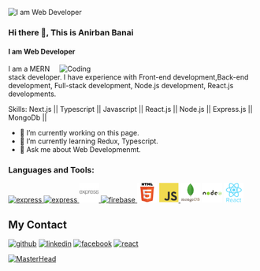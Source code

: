  

![I am Web Developer](https://media.licdn.com/dms/image/D5616AQE9AsgZgO9owA/profile-displaybackgroundimage-shrink_350_1400/0/1691696777369?e=1697068800&v=beta&t=bikZ3oeOAKNUzdHT9fWSp2f4muOEabW0i6sQIg67d8E)
### Hi there 👋, This is Anirban Banai
#### I am Web Developer
<img align="right" alt="Coding" width="400" src="https://miro.medium.com/v2/resize:fit:1400/0*yBvA5CnEX3Sd4aod.gif">

I am a MERN stack developer. I have experience with Front-end development,Back-end development, Full-stack development, Node.js development, React.js developments.

Skills: Next.js || Typescript || Javascript || React.js || Node.js || Express.js || MongoDb ||

- 🔭 I’m currently working on this page. 
- 🌱 I’m currently learning Redux, Typescript. 
- 💬 Ask me about Web Developmenmt. 

<h3 align="left">Languages and Tools:</h3>

<p align="left"> 

 
 <a href="https://nextjs.org/" target="_blank" rel="noreferrer"> <img src="https://raw.githubusercontent.com/ijsto/reactnextjssnippets/master/images/logo02.png" alt="express" width="40" height="40"/> </a>
 <a href="https://www.typescriptlang.org/" target="_blank" rel="noreferrer"> <img src="https://upload.wikimedia.org/wikipedia/commons/thumb/4/4c/Typescript_logo_2020.svg/2048px-Typescript_logo_2020.svg.png" alt="express" width="40" height="40"/> </a>
 <a href="https://expressjs.com" target="_blank" rel="noreferrer"> <img src="https://raw.githubusercontent.com/devicons/devicon/master/icons/express/express-original-wordmark.svg" alt="express" width="40" height="40"/> </a><a href="https://firebase.google.com/" target="_blank" rel="noreferrer"> <img src="https://www.vectorlogo.zone/logos/firebase/firebase-icon.svg" alt="firebase" width="40" height="40"/> </a> <a href="https://www.w3.org/html/" target="_blank" rel="noreferrer"> <img src="https://raw.githubusercontent.com/devicons/devicon/master/icons/html5/html5-original-wordmark.svg" alt="html5" width="40" height="40"/></a> <a href="https://developer.mozilla.org/en-US/docs/Web/JavaScript" target="_blank" rel="noreferrer"> <img src="https://raw.githubusercontent.com/devicons/devicon/master/icons/javascript/javascript-original.svg" alt="javascript" width="40" height="40"/> </a><a href="https://www.mongodb.com/" target="_blank" rel="noreferrer"> <img src="https://raw.githubusercontent.com/devicons/devicon/master/icons/mongodb/mongodb-original-wordmark.svg" alt="mongodb" width="40" height="40"/></a> <a href="https://nodejs.org" target="_blank" rel="noreferrer"> <img src="https://raw.githubusercontent.com/devicons/devicon/master/icons/nodejs/nodejs-original-wordmark.svg" alt="nodejs" width="40" height="40"/></a> <a href="https://reactjs.org/" target="_blank" rel="noreferrer"> <img src="https://raw.githubusercontent.com/devicons/devicon/master/icons/react/react-original-wordmark.svg" alt="react" width="40" height="40"/> </a> </p>


<h2>My Contact</h2>


[<img src='https://cdn.jsdelivr.net/npm/simple-icons@3.0.1/icons/github.svg' alt='github' height='40'>](https://github.com//anirbanbanai)  [<img src='https://static-00.iconduck.com/assets.00/linkedin-icon-2048x2048-ya5g47j2.png' alt='linkedin' height='40'>](https://www.linkedin.com/in//anirban-cb-50439b284//)  [<img src='https://1000logos.net/wp-content/uploads/2021/04/Facebook-logo.png' alt='facebook' height='40'>](https://www.facebook.com//profile.php?id=100077890384340)  [<img src='https://img.freepik.com/premium-vector/blue-square-with-globe-icon-it_876006-15.jpg' alt='react' height='40'>](https://beautiful-druid-3322e4.netlify.app/) 



[![MasterHead](https://repository-images.githubusercontent.com/588181932/e36ec678-7984-4cdd-8e4c-a3932772ff8e)](https://github.com/anirbanbanai)




